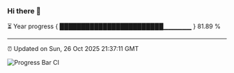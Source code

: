### Hi there 👋

⏳ Year progress { ████████████████████████▁▁▁▁▁▁ } 81.89 %

---

⏰ Updated on Sun, 26 Oct 2025 21:37:11 GMT

![Progress Bar CI](https://github.com/IshwaranRudhara/GIT-ACTION/workflows/Progress%20Bar%20CI/badge.svg)

